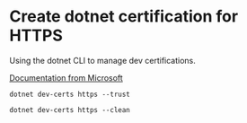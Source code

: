# Create dotnet certification for HTTPS

Using the dotnet CLI to manage dev certifications.

[Documentation from Microsoft](https://learn.microsoft.com/en-us/dotnet/core/tools/dotnet-dev-certs)

```
dotnet dev-certs https --trust
```
```
dotnet dev-certs https --clean
```
